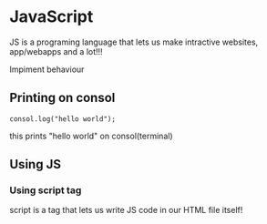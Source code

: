 # JavaScript

JS is a programing language that lets us make intractive websites, app/webapps and a lot!!!

Impiment behaviour

## Printing on consol

`consol.log("hello world");`

this prints "hello world" on consol(terminal)

## Using JS

### Using script tag

script is a tag that lets us write JS code in our HTML file itself!
